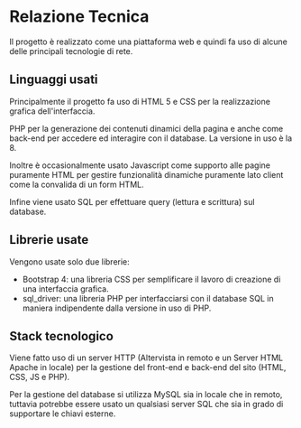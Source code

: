 # Relazione Tecnica

Il progetto è realizzato come una piattaforma web e quindi fa uso di alcune delle principali tecnologie di rete.

## Linguaggi usati
Principalmente il progetto fa uso di HTML 5 e CSS per la realizzazione grafica dell'interfaccia.

PHP per la generazione dei contenuti dinamici della pagina e anche come back-end per accedere ed interagire con il database. La versione in uso è la 8.

Inoltre è occasionalmente usato Javascript come supporto alle pagine puramente HTML per gestire funzionalità dinamiche puramente lato client come la convalida di un form HTML.

Infine viene usato SQL per effettuare query (lettura e scrittura) sul database.

## Librerie usate
Vengono usate solo due librerie:
- Bootstrap 4: una libreria CSS per semplificare il lavoro di creazione di una interfaccia grafica.
- sql_driver: una libreria PHP per interfacciarsi con il database SQL in maniera indipendente dalla versione in uso di PHP.

## Stack tecnologico
Viene fatto uso di un server HTTP (Altervista in remoto e un Server HTML Apache in locale) per la gestione del front-end e back-end del sito (HTML, CSS, JS e PHP).

Per la gestione del database si utilizza MySQL sia in locale che in remoto, tuttavia potrebbe essere usato un qualsiasi server SQL che sia in grado di supportare le chiavi esterne.